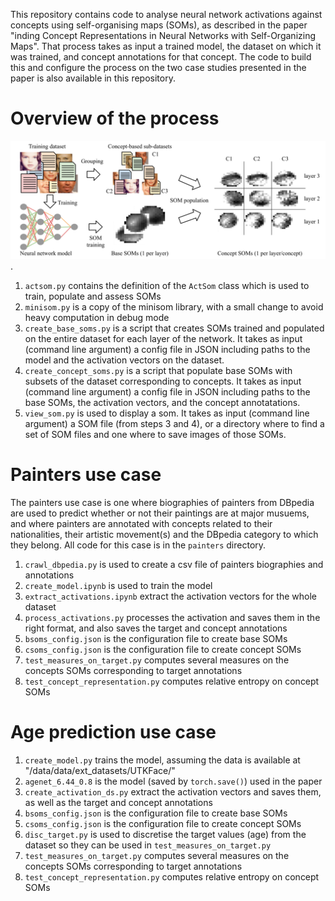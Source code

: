 
This repository contains code to analyse neural network activations against concepts using self-organising maps (SOMs), as described in the paper "inding Concept Representations
in Neural Networks with Self-Organizing Maps". That process takes as input a trained model, the dataset on which it was trained, and concept annotations for that concept.
The code to build this and configure the process on the two case studies presented in the paper is also available in this repository.

# Overview of the process

![overview of the process](imgs/overview.png "overview of the process").


 1. `actsom.py` contains the definition of the `ActSom` class which is used to train, populate and assess SOMs
 2. `minisom.py` is a copy of the minisom library, with a small change to avoid heavy computation in debug mode
 3. `create_base_soms.py` is a script that creates SOMs trained and populated on the entire dataset for each layer of the network. It takes as input (command line argument) a config file in JSON including paths to the model and the activation vectors on the dataset.
 4. `create_concept_soms.py` is a script that populate base SOMs with subsets of the dataset corresponding to concepts. It takes as input (command line argument) a config file in JSON including paths to the base SOMs, the activation vectors, and the concept annotatations.
 5. `view_som.py` is used to display a som. It takes as input (command line argument) a SOM file (from steps 3 and 4), or a directory where to find a set of SOM files and one where to save images of those SOMs.


# Painters use case

The painters use case is one where biographies of painters from DBpedia are used to predict whether or not their paintings are at major musuems, and where painters are annotated with concepts related to their nationalities, their artistic movement(s) and the DBpedia category to which they belong. All code for this case is in the `painters` directory.

 1. `crawl_dbpedia.py` is used to create a csv file of painters biographies and annotations
 2. `create_model.ipynb` is used to train the model
 3. `extract_activations.ipynb` extract the activation vectors for the whole dataset
 4. `process_activations.py` processes the activation and saves them in the right format, and also saves the target and concept annotations
 5. `bsoms_config.json` is the configuration file to create base SOMs
 6. `csoms_config.json` is the configuration file to create concept SOMs
 7. `test_measures_on_target.py` computes several measures on the concepts SOMs corresponding to target annotations
 8. `test_concept_representation.py` computes relative entropy on concept SOMs

# Age prediction use case

 1. `create_model.py` trains the model, assuming the data is available at "/data/data/ext_datasets/UTKFace/"
 2. `agenet_6.44_0.8` is the model (saved by `torch.save()`) used in the paper
 3. `create_activation_ds.py` extract the activation vectors and saves them, as well as the target and concept annotations
 4. `bsoms_config.json` is the configuration file to create base SOMs
 5. `csoms_config.json` is the configuration file to create concept SOMs
 6. `disc_target.py` is used to discretise the target values (age) from the dataset so they can be used in `test_measures_on_target.py`
 7. `test_measures_on_target.py` computes several measures on the concepts SOMs corresponding to target annotations
 8. `test_concept_representation.py` computes relative entropy on concept SOMs